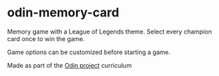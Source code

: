# odin-memory-card

Memory game with a League of Legends theme.
Select every champion card once to win the game.

Game options can be customized before starting a game.

Made as part of the [Odin project](https://www.theodinproject.com/lessons/node-path-react-new-memory-card) curriculum
